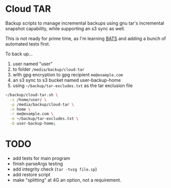 # Cloud TAR

Backup scripts to manage incremental backups using gnu tar's incremental snapshot capability, while supporting an s3 sync as well.

This is not ready for prime time, as I'm learning [BATS](https://github.com/sstephenson/bats) and adding a bunch of automated tests first.
                      
To back up...
1. user named "user"
2. to folder `/media/backup/cloud-tar`
3. with gpg encryption to gpg recipient `me@example.com`
4. an s3 sync to s3 bucket named user-backup-home
5. using `~/backup/tar-excludes.txt` as the tar exclusion file

```bash
~/backup/cloud-tar.sh \
  -s /home/user/ \
  -p /media/backup/cloud-tar \
  -n home \
  -r me@example.com \
  -e ~/backup/tar-excludes.txt \
  -b user-backup-home;
```

# TODO
                     
* add tests for main program
* finish parseArgs testing
* add integrity check (`tar -tvzg file.sp`)
* add restore script
* make "splitting" at 4G an option, not a requirement.